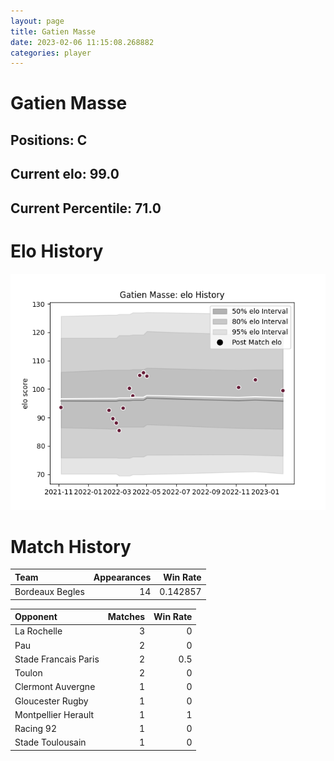 ```yaml
---  
layout: page  
title: Gatien Masse  
date: 2023-02-06 11:15:08.268882  
categories: player  
---
```

# Gatien Masse

## Positions: C

## Current elo: 99.0

## Current Percentile: 71.0

# Elo History


![elo history](history_GatienMasse.png)
# Match History


| Team            |   Appearances |   Win Rate |
|:----------------|--------------:|-----------:|
| Bordeaux Begles |            14 |   0.142857 |

| Opponent             |   Matches |   Win Rate |
|:---------------------|----------:|-----------:|
| La Rochelle          |         3 |        0   |
| Pau                  |         2 |        0   |
| Stade Francais Paris |         2 |        0.5 |
| Toulon               |         2 |        0   |
| Clermont Auvergne    |         1 |        0   |
| Gloucester Rugby     |         1 |        0   |
| Montpellier Herault  |         1 |        1   |
| Racing 92            |         1 |        0   |
| Stade Toulousain     |         1 |        0   |